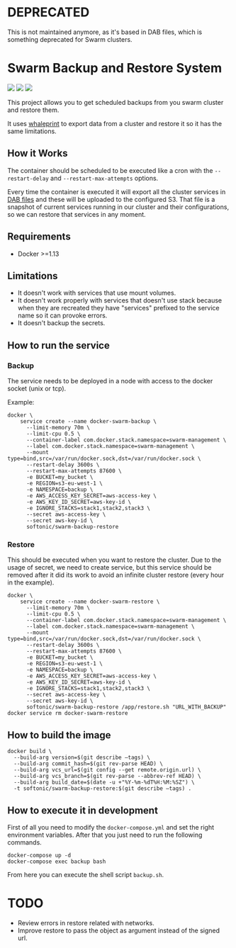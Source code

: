 # DEPRECATED
This is not maintained anymore, as it's based in DAB files, which is something deprecated for Swarm clusters.

# Swarm Backup and Restore System
[![](https://images.microbadger.com/badges/image/softonic/swarm-backup-restore.svg)](https://microbadger.com/images/softonic/swarm-backup-restore "Get your own image badge on microbadger.com") [![](https://images.microbadger.com/badges/version/softonic/swarm-backup-restore.svg)](https://microbadger.com/images/softonic/swarm-backup-restore "Get your own version badge on microbadger.com") [![](https://images.microbadger.com/badges/commit/softonic/swarm-backup-restore.svg)](https://microbadger.com/images/softonic/swarm-backup-restore "Get your own commit badge on microbadger.com")

This project allows you to get scheduled backups from you swarm cluster and restore them.

It uses [whaleprint](https://github.com/mantika/whaleprint) to export data from a cluster and restore it so it has the same limitations.

## How it Works
The container should be scheduled to be executed like a cron with the  `--restart-delay` and `--restart-max-attempts` options.

Every time the container is executed it will export all the cluster services in [DAB files](https://github.com/docker/docker/blob/master/experimental/docker-stacks-and-bundles.md) and these will be uploaded to the configured S3. That file is a snapshot of current services running in our cluster and their configurations, so we can restore that services in any moment.

## Requirements
* Docker >=1.13

## Limitations
* It doesn't work with services that use mount volumes.
* It doesn't work properly with services that doesn't use stack because when they are recreated they have "services" prefixed to the service name so it can provoke errors.
* It doesn't backup the secrets.

## How to run the service

### Backup
The service needs to be deployed in a node with access to the docker socket (unix or tcp).

Example:
```
docker \
    service create --name docker-swarm-backup \
      --limit-memory 70m \
      --limit-cpu 0.5 \
      --container-label com.docker.stack.namespace=swarm-management \
      --label com.docker.stack.namespace=swarm-management \
      --mount type=bind,src=/var/run/docker.sock,dst=/var/run/docker.sock \
      --restart-delay 3600s \
      --restart-max-attempts 87600 \
      -e BUCKET=my_bucket \
      -e REGION=s3-eu-west-1 \
      -e NAMESPACE=backup \
      -e AWS_ACCESS_KEY_SECRET=aws-access-key \
      -e AWS_KEY_ID_SECRET=aws-key-id \
      -e IGNORE_STACKS=stack1,stack2,stack3 \
      --secret aws-access-key \
      --secret aws-key-id \
      softonic/swarm-backup-restore
```

### Restore
This should be executed when you want to restore the cluster. Due to the usage of secret, we need to create service, but this service should be removed after it did its work to avoid an infinite cluster restore (every hour in the example).

```
docker \
    service create --name docker-swarm-restore \
      --limit-memory 70m \
      --limit-cpu 0.5 \
      --container-label com.docker.stack.namespace=swarm-management \
      --label com.docker.stack.namespace=swarm-management \
      --mount type=bind,src=/var/run/docker.sock,dst=/var/run/docker.sock \
      --restart-delay 3600s \
      --restart-max-attempts 87600 \
      -e BUCKET=my_bucket \
      -e REGION=s3-eu-west-1 \
      -e NAMESPACE=backup \
      -e AWS_ACCESS_KEY_SECRET=aws-access-key \
      -e AWS_KEY_ID_SECRET=aws-key-id \
      -e IGNORE_STACKS=stack1,stack2,stack3 \
      --secret aws-access-key \
      --secret aws-key-id \
      softonic/swarm-backup-restore /app/restore.sh "URL_WITH_BACKUP"
docker service rm docker-swarm-restore
```

## How to build the image
```
docker build \
  --build-arg version=$(git describe —tags) \
  --build-arg commit_hash=$(git rev-parse HEAD) \
  --build-arg vcs_url=$(git config --get remote.origin.url) \
  --build-arg vcs_branch=$(git rev-parse --abbrev-ref HEAD) \
  --build-arg build_date=$(date -u +"%Y-%m-%dT%H:%M:%SZ") \
  -t softonic/swarm-backup-restore:$(git describe —tags) . 
```

## How to execute it in development
First of all you need to modify the `docker-compose.yml` and set the right environment variables. After that you just need to run the following commands.
```
docker-compose up -d
docker-compose exec backup bash
```
From here you can execute the shell script `backup.sh`.


# TODO
* Review errors in restore related with networks.
* Improve restore to pass the object as argument instead of the signed url.
